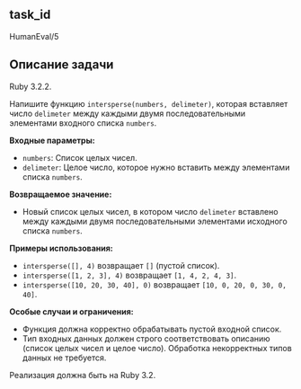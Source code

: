 ## task_id
HumanEval/5

## Описание задачи
Ruby 3.2.2.

Напишите функцию `intersperse(numbers, delimeter)`, которая вставляет число `delimeter` между каждыми двумя последовательными элементами входного списка `numbers`.

**Входные параметры:**

* `numbers`: Список целых чисел.
* `delimeter`: Целое число, которое нужно вставить между элементами списка `numbers`.

**Возвращаемое значение:**

* Новый список целых чисел, в котором число `delimeter` вставлено между каждыми двумя последовательными элементами исходного списка `numbers`.

**Примеры использования:**

* `intersperse([], 4)` возвращает `[]` (пустой список).
* `intersperse([1, 2, 3], 4)` возвращает `[1, 4, 2, 4, 3]`.
* `intersperse([10, 20, 30, 40], 0)` возвращает `[10, 0, 20, 0, 30, 0, 40]`.


**Особые случаи и ограничения:**

* Функция должна корректно обрабатывать пустой входной список.
* Тип входных данных должен строго соответствовать описанию (список целых чисел и целое число).  Обработка некорректных типов данных не требуется.


Реализация должна быть на Ruby 3.2.

